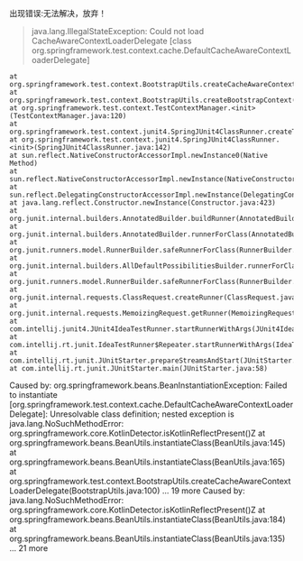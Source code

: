 出现错误:无法解决，放弃！
> java.lang.IllegalStateException: Could not load CacheAwareContextLoaderDelegate [class org.springframework.test.context.cache.DefaultCacheAwareContextLoaderDelegate]
  
  	at org.springframework.test.context.BootstrapUtils.createCacheAwareContextLoaderDelegate(BootstrapUtils.java:103)
  	at org.springframework.test.context.BootstrapUtils.createBootstrapContext(BootstrapUtils.java:72)
  	at org.springframework.test.context.TestContextManager.<init>(TestContextManager.java:120)
  	at org.springframework.test.context.junit4.SpringJUnit4ClassRunner.createTestContextManager(SpringJUnit4ClassRunner.java:151)
  	at org.springframework.test.context.junit4.SpringJUnit4ClassRunner.<init>(SpringJUnit4ClassRunner.java:142)
  	at sun.reflect.NativeConstructorAccessorImpl.newInstance0(Native Method)
  	at sun.reflect.NativeConstructorAccessorImpl.newInstance(NativeConstructorAccessorImpl.java:62)
  	at sun.reflect.DelegatingConstructorAccessorImpl.newInstance(DelegatingConstructorAccessorImpl.java:45)
  	at java.lang.reflect.Constructor.newInstance(Constructor.java:423)
  	at org.junit.internal.builders.AnnotatedBuilder.buildRunner(AnnotatedBuilder.java:104)
  	at org.junit.internal.builders.AnnotatedBuilder.runnerForClass(AnnotatedBuilder.java:86)
  	at org.junit.runners.model.RunnerBuilder.safeRunnerForClass(RunnerBuilder.java:70)
  	at org.junit.internal.builders.AllDefaultPossibilitiesBuilder.runnerForClass(AllDefaultPossibilitiesBuilder.java:37)
  	at org.junit.runners.model.RunnerBuilder.safeRunnerForClass(RunnerBuilder.java:70)
  	at org.junit.internal.requests.ClassRequest.createRunner(ClassRequest.java:28)
  	at org.junit.internal.requests.MemoizingRequest.getRunner(MemoizingRequest.java:19)
  	at com.intellij.junit4.JUnit4IdeaTestRunner.startRunnerWithArgs(JUnit4IdeaTestRunner.java:49)
  	at com.intellij.rt.junit.IdeaTestRunner$Repeater.startRunnerWithArgs(IdeaTestRunner.java:33)
  	at com.intellij.rt.junit.JUnitStarter.prepareStreamsAndStart(JUnitStarter.java:230)
  	at com.intellij.rt.junit.JUnitStarter.main(JUnitStarter.java:58)
  Caused by: org.springframework.beans.BeanInstantiationException: Failed to instantiate [org.springframework.test.context.cache.DefaultCacheAwareContextLoaderDelegate]: Unresolvable class definition; nested exception is java.lang.NoSuchMethodError: org.springframework.core.KotlinDetector.isKotlinReflectPresent()Z
  	at org.springframework.beans.BeanUtils.instantiateClass(BeanUtils.java:145)
  	at org.springframework.beans.BeanUtils.instantiateClass(BeanUtils.java:165)
  	at org.springframework.test.context.BootstrapUtils.createCacheAwareContextLoaderDelegate(BootstrapUtils.java:100)
  	... 19 more
  Caused by: java.lang.NoSuchMethodError: org.springframework.core.KotlinDetector.isKotlinReflectPresent()Z
  	at org.springframework.beans.BeanUtils.instantiateClass(BeanUtils.java:184)
  	at org.springframework.beans.BeanUtils.instantiateClass(BeanUtils.java:135)
  	... 21 more